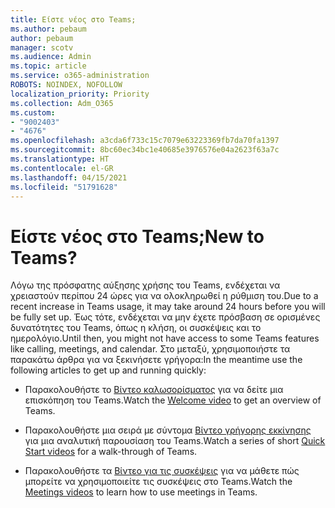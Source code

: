 ```yaml
---
title: Είστε νέος στο Teams;
ms.author: pebaum
author: pebaum
manager: scotv
ms.audience: Admin
ms.topic: article
ms.service: o365-administration
ROBOTS: NOINDEX, NOFOLLOW
localization_priority: Priority
ms.collection: Adm_O365
ms.custom:
- "9002403"
- "4676"
ms.openlocfilehash: a3cda6f733c15c7079e63223369fb7da70fa1397
ms.sourcegitcommit: 8bc60ec34bc1e40685e3976576e04a2623f63a7c
ms.translationtype: HT
ms.contentlocale: el-GR
ms.lasthandoff: 04/15/2021
ms.locfileid: "51791628"
---
```

# <a name="new-to-teams"></a><span data-ttu-id="58b52-102">Είστε νέος στο Teams;</span><span class="sxs-lookup"><span data-stu-id="58b52-102">New to Teams?</span></span>

<span data-ttu-id="58b52-103">Λόγω της πρόσφατης αύξησης χρήσης του Teams, ενδέχεται να χρειαστούν περίπου 24 ώρες για να ολοκληρωθεί η ρύθμιση του.</span><span class="sxs-lookup"><span data-stu-id="58b52-103">Due to a recent increase in Teams usage, it may take around 24 hours before you will be fully set up.</span></span> <span data-ttu-id="58b52-104">Έως τότε, ενδέχεται να μην έχετε πρόσβαση σε ορισμένες δυνατότητες του Teams, όπως η κλήση, οι συσκέψεις και το ημερολόγιο.</span><span class="sxs-lookup"><span data-stu-id="58b52-104">Until then, you might not have access to some Teams features like calling, meetings, and calendar.</span></span> <span data-ttu-id="58b52-105">Στο μεταξύ, χρησιμοποιήστε τα παρακάτω άρθρα για να ξεκινήσετε γρήγορα:</span><span class="sxs-lookup"><span data-stu-id="58b52-105">In the meantime use the following articles to get up and running quickly:</span></span> 

- <span data-ttu-id="58b52-106">Παρακολουθήστε το [Βίντεο καλωσορίσματος](https://support.office.com/article/welcome-to-microsoft-teams-b98d533f-118e-4bae-bf44-3df2470c2b12) για να δείτε μια επισκόπηση του Teams.</span><span class="sxs-lookup"><span data-stu-id="58b52-106">Watch the [Welcome video](https://support.office.com/article/welcome-to-microsoft-teams-b98d533f-118e-4bae-bf44-3df2470c2b12) to get an overview of Teams.</span></span>

- <span data-ttu-id="58b52-107">Παρακολουθήστε μια σειρά με σύντομα [Βίντεο γρήγορης εκκίνησης](https://support.office.com/article/video-what-is-microsoft-teams-422bf3aa-9ae8-46f1-83a2-e65720e1a34d) για μια αναλυτική παρουσίαση του Teams.</span><span class="sxs-lookup"><span data-stu-id="58b52-107">Watch a series of short [Quick Start videos](https://support.office.com/article/video-what-is-microsoft-teams-422bf3aa-9ae8-46f1-83a2-e65720e1a34d) for a walk-through of Teams.</span></span>

- <span data-ttu-id="58b52-108">Παρακολουθήστε τα [Βίντεο για τις συσκέψεις](https://support.office.com/article/join-a-teams-meeting-078e9868-f1aa-4414-8bb9-ee88e9236ee4) για να μάθετε πώς μπορείτε να χρησιμοποιείτε τις συσκέψεις στο Teams.</span><span class="sxs-lookup"><span data-stu-id="58b52-108">Watch the [Meetings videos](https://support.office.com/article/join-a-teams-meeting-078e9868-f1aa-4414-8bb9-ee88e9236ee4) to learn how to use meetings in Teams.</span></span>
